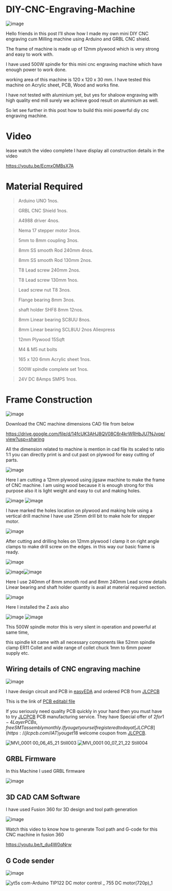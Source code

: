 # DIY-CNC-Engraving-Machine

![image](https://user-images.githubusercontent.com/19898602/134300108-715eb08a-802b-4d2d-b99b-3bbcfba7e046.png)


Hello friends in this post I’ll show how I made my own mini DIY CNC engraving cum Milling machine using Arduino and GRBL CNC shield.

The frame of machine is made up of 12mm plywood which is very strong and easy to work with.


I have used 500W spindle for this mini cnc engraving machine which have enough power to work done.


working area of this machine is 120 x 120 x 30 mm.
I have tested this machine on Acrylic sheet, PCB, Wood and works fine.


I have not tested with aluminium yet, but yes for shaloow engraving with high quality end mill surely we achieve good result on aluminium as well.

So let see further in this post how to build this mini powerful diy cnc engraving machine.


# Video

lease watch the video complete I have display all construction details in the video

https://youtu.be/EcmxOMBsX7A


# Material Required

> Arduino UNO 1nos. 

> GRBL CNC Shield 1nos. 


> A4988 driver 4nos. 


> Nema 17 stepper motor 3nos. 


> 5mm to 8mm coupling 3nos. 


> 8mm SS smooth Rod 240mm 4nos. 


> 8mm SS smooth Rod 130mm 2nos. 


> T8 Lead screw 240mm 2nos. 


> T8 Lead screw 130mm 1nos. 


> Lead screw nut T8 3nos.


> Flange bearing 8mm 3nos. 


> shaft holder SHF8 8mm 12nos. 


> 8mm Linear bearing SC8UU 8nos.


> 8mm Linear bearing SCL8UU 2nos Aliexpress


> 12mm Plywood 15Sqft


> M4 & M5 nut bolts


> 165 x 120 6mm Acrylic sheet 1nos.


> 500W spindle complete set 1nos. 


> 24V DC 8Amps SMPS 1nos. 


# Frame Construction

![image](https://user-images.githubusercontent.com/19898602/134300642-e0c9838b-4755-45e0-9bcb-395dab6ae52d.png)

Download the CNC machine dimensions CAD file from below

https://drive.google.com/file/d/14fcUK3AHJ8QV08C6r4krWRHbJU7NJvqe/view?usp=sharing

All the dimension related to machine is mention in cad file its scaled to ratio 1:1 you can directly print is and cut past on plywood for easy cutting of parts.

![image](https://user-images.githubusercontent.com/19898602/134300714-b718149b-c958-47a7-9eda-1fef9ad8c697.png)


Here I am cutting a 12mm plywood using jigsaw machine to make the frame of CNC machine.
I am using wood because it is enough strong for this purpose also it is light weight and easy to cut and making holes.

![image](https://user-images.githubusercontent.com/19898602/134300771-ff94fef9-5f27-41b4-9346-4882ae9526b4.png)
![image](https://user-images.githubusercontent.com/19898602/134300797-5798dedb-c25a-4201-882b-9fd889966796.png)


I have marked the holes location on plywood and making hole using a vertical drill machine I have use 25mm drill bit to make hole for stepper motor.

![image](https://user-images.githubusercontent.com/19898602/134300853-31ac1f08-7ff7-446a-9662-ab20494ac960.png)

After cutting and drilling holes on 12mm plywood I clamp it on right angle clamps to make drill screw on the edges. in this way our basic frame is ready.

![image](https://user-images.githubusercontent.com/19898602/134300904-841aa339-46be-4f5b-aca7-7cc93255f4f9.png)


![image](https://user-images.githubusercontent.com/19898602/134300940-7d19ddbf-21df-42a3-81c0-f2ddadbe7dac.png)![image](https://user-images.githubusercontent.com/19898602/134300962-54735c1c-8876-4296-8d8c-9d983bd015a4.png)


Here I use 240mm of 8mm smooth rod and 8mm 240mm Lead screw details
Linear bearing and shaft holder quantity is avail at material required section.

![image](https://user-images.githubusercontent.com/19898602/134300999-da12f097-bcee-48ce-8d59-62855fbd4831.png)


Here I installed the Z axis also

![image](https://user-images.githubusercontent.com/19898602/134301054-23591a73-d86a-4919-9198-08dc0cda30ce.png)
![image](https://user-images.githubusercontent.com/19898602/134301071-9e1fe6f8-4213-41e2-914d-064f332de8ff.png)

This 500W spindle motor this is very silent in operation and powerful at same time, 

this spindle kit came with all necessary components like 52mm spindle clamp ER11 Collet and wide range of collet chuck 1mm to 6mm power supply etc.





## Wiring details of CNC engraving machine

![image](https://user-images.githubusercontent.com/19898602/134301174-fc89ef48-c8a6-4df6-8a03-82d25fe3d740.png)

I have design circuit and PCB in [easyEDA](https://easyeda.com/) and ordered PCB from [JLCPCB](https://jlcpcb.com/IAT )

This is the link of [PCB editabl file](https://oshwlab.com/sharmaz747/multipurpose-pcb)

If you seriously need quality PCB quickly in your hand then you must have to try [JLCPCB](https://jlcpcb.com/IAT ) PCB manufacturing service.
They have Special offer of $2 for 1-4 Layer PCBs, free SMT assembly monthly.
If you get yourself registered today at [JLCPCB](https://jlcpcb.com/IAT ) you get 18$ welcome coupon from [JLCPCB](https://jlcpcb.com/IAT ).


![MVI_0001 00_06_45_21 Still003](https://user-images.githubusercontent.com/19898602/133377296-ba24f45e-dcf4-4f97-9aa5-77aaed90175a.jpg)
![MVI_0001 00_07_21_22 Still004](https://user-images.githubusercontent.com/19898602/133377355-12dca9e1-068f-4cf5-ae58-84663ff57dde.jpg)



## GRBL Firmware

In this Machine I used GRBL firmware

![image](https://user-images.githubusercontent.com/19898602/134301320-4d347b1f-5210-40e4-b54f-c0de5bcac514.png)


## 3D CAD CAM Software

I have used Fusion 360 for 3D design and tool path generation

![image](https://user-images.githubusercontent.com/19898602/134301368-df2ed908-5bc6-4da2-967b-78839c7ee451.png)


Watch this video to know how to generate Tool path and G-code for this CNC machine in fusion 360

https://youtu.be/t_du4W0qNrw

## G Code sender

![image](https://user-images.githubusercontent.com/19898602/134301433-dcaa0dc6-7de1-4b1d-8928-044a06feff50.png)




![yt5s com-Arduino   TIP122 DC motor control _ 755 DC motor(720p)_1](https://user-images.githubusercontent.com/19898602/134301858-de0ed1d5-e17c-4ed2-b97f-349f0bc58984.gif)





